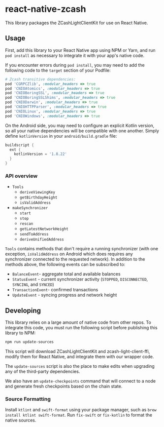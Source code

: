 # react-native-zcash

This library packages the ZCashLightClientKit for use on React Native.

## Usage

First, add this library to your React Native app using NPM or Yarn, and run `pod install` as necessary to integrate it with your app's native code.

If you encounter errors during `pod install`, you may need to add the following code to the `target` section of your Podfile:

```ruby
# Zcash transitive dependencies:
pod 'CGRPCZlib', :modular_headers => true
pod 'CNIOAtomics', :modular_headers => true
pod 'CNIOBoringSSL', :modular_headers => true
pod 'CNIOBoringSSLShims', :modular_headers => true
pod 'CNIODarwin', :modular_headers => true
pod 'CNIOHTTPParser', :modular_headers => true
pod 'CNIOLinux', :modular_headers => true
pod 'CNIOWindows', :modular_headers => true
```

On the Android side, you may need to configure an explicit Kotlin version, so all your native dependencies will be compatible with one another. Simply define `kotlinVersion` in your `android/build.gradle` file:

```groovy
buildscript {
  ext {
    kotlinVersion = '1.8.22'
  }
}
```

### API overview

- `Tools`
  - `deriveViewingKey`
  - `getBirthdayHeight`
  - `isValidAddress`
- `makeSynchronizer`
  - `start`
  - `stop`
  - `rescan`
  - `getLatestNetworkHeight`
  - `sendToAddress`
  - `deriveUnifiedAddress`

`Tools` contains methods that don't require a running synchronizer (with one exception, `isValidAddress` on Android which does requires any synchronizer connected to the requested network). In addition to the methods above, the following events can be subscribed to:

- `BalanceEvent`- aggregate total and available balances
- `StatusEvent` - current synchronizer activity (`STOPPED`, `DISCONNECTED`, `SYNCING`, and `SYNCED`)
- `TransactionEvent`- confirmed transactions
- `UpdateEvent` - syncing progress and network height

## Developing

This library relies on a large amount of native code from other repos. To integrate this code, you must run the following script before publishing this library to NPM:

```sh
npm run update-sources
```

This script will download ZCashLightClientKit and zcash-light-client-ffi, modify them for React Native, and integrate them with our wrapper code.

The `update-sources` script is also the place to make edits when upgrading any of the third-party dependencies.

We also have an `update-checkpoints` command that will connect to a node and generate fresh checkpoints based on the chain state.

### Source Formatting

Install `ktlint` and `swift-format` using your package manager, such as `brew install ktlint swift-format`. Run `fix-swift` or `fix-kotlin` to format the native sources.
